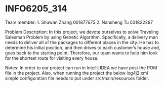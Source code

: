 # INFO6205_314
Team member: 1. Shuwan Zhang  001877675  2. Nansheng Tu 001822297

Problem Description:
In this project, we devote ourselves to solve Traveling Salesman Problem by using Genetic Algorithm. Specifically, a delivery man needs to deliver all of the packages to different places in the city. He has to determine his initial position, and then drives to each customer’s house and, goes back to the starting point. Therefore, our team wants to help him look for the shortest route for visiting every house. 

Notes:
In order to our project can run in Intellij IDEA we have post the POM file in the project.
Also, when running the project the below log4j2.xml simple configuration file needs to put under src/main/resources folder.

